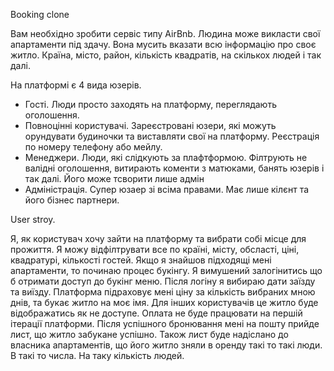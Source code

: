 
Booking clone

Вам необхідно зробити сервіс типу AirBnb.
Людина може викласти свої апартаменти під здачу.
Вона мусить вказати всю інформацію про своє житло. Країна, місто, район, кількість квадратів, на скількох людей і так далі.

На платформі є 4 вида юзерів.
- Гості. Люди просто заходять на платформу, переглядають оголошення.
- Повноцінні користувачі. Зареєстровані юзери, які можуть орундувати будиночки та виставляти свої на платформу. Реєстрація по номеру телефону або мейлу.
- Менеджери. Люди, які слідкують за плафтформою. Філтрують не валідні оголошення, витирають коменти з матюками, банять юзерів і так далі. Його може тсворити лише адмін
- Адміністрація. Супер юзаер зі всіма правами. Має лише кілєнт та його бізнес партнери.

User stroy.

Я, як користувач хочу зайти на платформу та вибрати собі місце для прожиття.
Я можу відфілтрувати все по країні, місту, обсласті, ціні, квадратурі, кількості гостей.
Якщо я знайшов підходящі мені апартаменти, то починаю процес букінгу.
Я вимушений залогінитись що б отримати доступ до букінг меню.
Після логіну я вибираю дати заїзду та виїзду. Платформа підраховує мені ціну за кількість вибраних мною днів, та букає житло на моє імя.
Для інших користувачів це житло буде відображатись як не доступе.
Оплата не буде працювати на першій ітерації платформи.
Після успішного бронювання мені на пошту прийде лист, що житло забукане успішно.
Також лист буде надіслано до власника апартаментів, що його житло зняли в оренду такі то такі люди. В такі то числа. На таку кількість людей.
